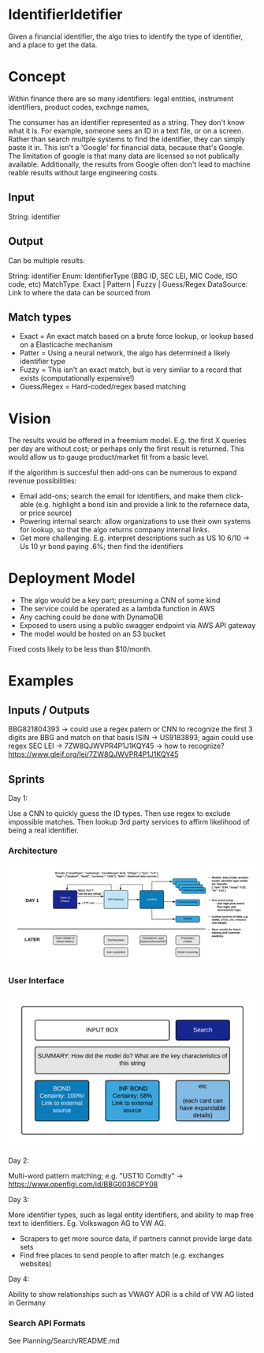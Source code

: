 # IdentifierIdetifier
Given a financial identifier, the algo tries to identify the type of identifier, and a place to get the data.

# Concept
Within finance there are so many identifiers: legal entities, instrument identifiers, product codes, exchnge names, 

The consumer has an identifier represented as a string. They don't know what it is. For example, someone sees an ID in a text file, or on a screen. Rather than search multple systems to find the identifier, they can simply paste it in. This isn't a 'Google' for financial data, because that's Google. The limitation of google is that many data are licensed so not publically available. Additionally, the results from Google often don't lead to machine reable results without large engineering costs.

## Input
String: identifier

## Output

Can be multiple results:

String: identifier
Enum: IdentifierType (BBG ID, SEC LEI, MIC Code, ISO code, etc)
MatchType: Exact | Pattern | Fuzzy | Guess/Regex
DataSource: Link to where the data can be sourced from

## Match types
* Exact = An exact match based on a brute force lookup, or lookup based on a Elasticache mechanism
* Patter = Using a neural network, the algo has determined a likely identifier type
* Fuzzy = This isn't an exact match, but is very simliar to a record that exists (computationally expensive!)
* Guess/Regex = Hard-coded/regex based matching

# Vision

The results would be offered in a freemium model. E.g. the first X queries per day are without cost; or perhaps only the first result is returned. This would allow us to gauge product/market fit from a basic level.

If the algorithm is succesful then add-ons can be numerous to expand revenue possibilities:
* Email add-ons; search the email for identifiers, and make them click-able (e.g. highlight a bond isin and provide a link to the refernece data, or price source)
* Powering internal search: allow organizations to use their own systems for lookup, so that the algo returns company internal links.
* Get more challenging. E.g. interpret descriptions such as US 10 6/10 -> Us 10 yr bond paying .6%; then find the identifiers

# Deployment Model

* The algo would be a key part; presuming a CNN of some kind
* The service could be operated as a lambda function in AWS
* Any caching could be done with DynamoDB
* Exposed to users using a public swagger endpoint via AWS API gateway
* The model would be hosted on an S3 bucket

Fixed costs likely to be less than $10/month. 

# Examples

## Inputs / Outputs

BBG821804393 -> could use a regex patern or CNN to recognize the first 3 digits are BBG and match on that basis
ISIN -> US9183893; again could use regex
SEC LEI -> 7ZW8QJWVPR4P1J1KQY45 -> how to recognize? https://www.gleif.org/lei/7ZW8QJWVPR4P1J1KQY45

## Sprints

Day 1:

Use a CNN to quickly guess the ID types. Then use regex to exclude impossible matches. Then lookup 3rd party services to affirm likelihood of being a real identifier.

### Architecture

![Basic Architecture](https://github.com/dado0583/IdentifierIdentifier/blob/master/Planning/Arch.png)

### User Interface

![UI](https://github.com/dado0583/IdentifierIdentifier/blob/master/Planning/UI.png)

Day 2:

Multi-word pattern matching; e.g. "UST10 Comdty" -> https://www.openfigi.com/id/BBG0036CPY08

Day 3: 

More identifier types, such as legal entity identifiers, and ability to map free text to idenfitiers. Eg. Volkswagon AG to VW AG.

* Scrapers to get more source data, if partners cannot provide large data sets
* Find free places to send people to after match (e.g. exchanges websites)

Day 4:

Ability to show relationships such as VWAGY ADR is a child of VW AG listed in Germany


### Search API Formats

See Planning/Search/README.md



